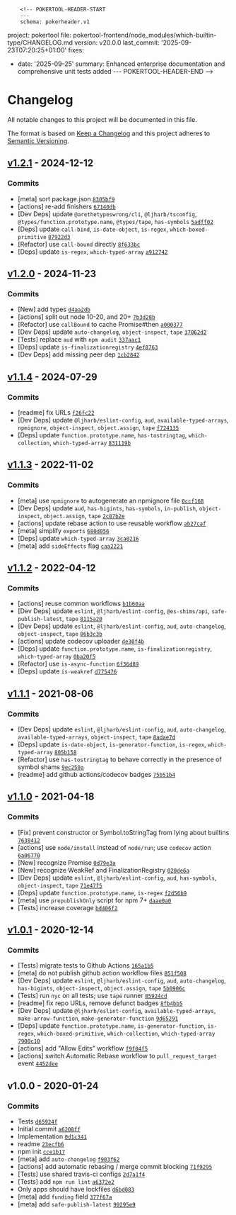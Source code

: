         <!-- POKERTOOL-HEADER-START
        ---
        schema: pokerheader.v1
project: pokertool
file: pokertool-frontend/node_modules/which-builtin-type/CHANGELOG.md
version: v20.0.0
last_commit: '2025-09-23T07:20:25+01:00'
fixes:
- date: '2025-09-25'
  summary: Enhanced enterprise documentation and comprehensive unit tests added
        ---
        POKERTOOL-HEADER-END -->
# Changelog

All notable changes to this project will be documented in this file.

The format is based on [Keep a Changelog](https://keepachangelog.com/en/1.0.0/)
and this project adheres to [Semantic Versioning](https://semver.org/spec/v2.0.0.html).

## [v1.2.1](https://github.com/inspect-js/which-builtin-type/compare/v1.2.0...v1.2.1) - 2024-12-12

### Commits

- [meta] sort package.json [`8305bf9`](https://github.com/inspect-js/which-builtin-type/commit/8305bf9a47674564c84dde5856829444ac59e379)
- [actions] re-add finishers [`67140db`](https://github.com/inspect-js/which-builtin-type/commit/67140dba99e8f204c6f1abce315711fae4239032)
- [Dev Deps] update `@arethetypeswrong/cli`, `@ljharb/tsconfig`, `@types/function.prototype.name`, `@types/tape`, `has-symbols` [`5adff02`](https://github.com/inspect-js/which-builtin-type/commit/5adff02870f00eafe144250b0ea2181f59b0d337)
- [Deps] update `call-bind`, `is-date-object`, `is-regex`, `which-boxed-primitive` [`87922d3`](https://github.com/inspect-js/which-builtin-type/commit/87922d3a0a21ee2b0991d9f3832123f5ff149eed)
- [Refactor] use `call-bound` directly [`8f633bc`](https://github.com/inspect-js/which-builtin-type/commit/8f633bc7587f481877f3965fdf0c74885753d824)
- [Deps] update `is-regex`, `which-typed-array` [`a912742`](https://github.com/inspect-js/which-builtin-type/commit/a9127421b702943a57927bf3e4d867cdc5862419)

## [v1.2.0](https://github.com/inspect-js/which-builtin-type/compare/v1.1.4...v1.2.0) - 2024-11-23

### Commits

- [New] add types [`d4aa2db`](https://github.com/inspect-js/which-builtin-type/commit/d4aa2db289a8d97c6917c0edb1edcb32001488a8)
- [actions] split out node 10-20, and 20+ [`7b3d28b`](https://github.com/inspect-js/which-builtin-type/commit/7b3d28bcb1258cdfd5a7df5606622351596fb442)
- [Refactor] use `callBound` to cache Promise#then [`a000377`](https://github.com/inspect-js/which-builtin-type/commit/a0003772dabdd5fd4b84c2ed8e139df008a437e8)
- [Dev Deps] update `auto-changelog`, `object-inspect`, `tape` [`37062d2`](https://github.com/inspect-js/which-builtin-type/commit/37062d280a8c36c1bd96b6cfbe053f10cf8d71b6)
- [Tests] replace `aud` with `npm audit` [`337aac1`](https://github.com/inspect-js/which-builtin-type/commit/337aac1d88fc63d935bd15a97926e9b0b462a735)
- [Deps] update `is-finalizationregistry` [`4ef8763`](https://github.com/inspect-js/which-builtin-type/commit/4ef8763a19709df7ad50d790bd2b724f531a65d9)
- [Dev Deps] add missing peer dep [`1cb2842`](https://github.com/inspect-js/which-builtin-type/commit/1cb28421438eb4ee8f0f284b535f1cfc6b9c9757)

## [v1.1.4](https://github.com/inspect-js/which-builtin-type/compare/v1.1.3...v1.1.4) - 2024-07-29

### Commits

- [readme] fix URLs [`f26fc22`](https://github.com/inspect-js/which-builtin-type/commit/f26fc2243220277874e36ace85f48f87ec8ab502)
- [Dev Deps] update `@ljharb/eslint-config`, `aud`, `available-typed-arrays`, `npmignore`, `object-inspect`, `object.assign`, `tape` [`f724135`](https://github.com/inspect-js/which-builtin-type/commit/f724135d44efd74ee067102c8c499566d73b849c)
- [Deps] update `function.prototype.name`, `has-tostringtag`, `which-collection`, `which-typed-array` [`831119b`](https://github.com/inspect-js/which-builtin-type/commit/831119b76ce79004c368deab141e8a9bd680950c)

## [v1.1.3](https://github.com/inspect-js/which-builtin-type/compare/v1.1.2...v1.1.3) - 2022-11-02

### Commits

- [meta] use `npmignore` to autogenerate an npmignore file [`0ccf168`](https://github.com/inspect-js/which-builtin-type/commit/0ccf168604ddaab1d40de8fde5140f5dca942c5b)
- [Dev Deps] update `aud`, `has-bigints`, `has-symbols`, `in-publish`, `object-inspect`, `object.assign`, `tape` [`2c87b2e`](https://github.com/inspect-js/which-builtin-type/commit/2c87b2ed58c397a26953dbe2cb2aae452e32ee21)
- [actions] update rebase action to use reusable workflow [`ab27caf`](https://github.com/inspect-js/which-builtin-type/commit/ab27caf0d6cd1fccc5738fda4cebee7bf47eca14)
- [meta] simplify `exports` [`680d056`](https://github.com/inspect-js/which-builtin-type/commit/680d05674f979c1a02ae7c6b9f885114e962324e)
- [Deps] update `which-typed-array` [`3ca0216`](https://github.com/inspect-js/which-builtin-type/commit/3ca02166585c6e7350fe0bc7518fccce269fc5ac)
- [meta] add `sideEffects` flag [`caa2221`](https://github.com/inspect-js/which-builtin-type/commit/caa22214c751674f1959944a0ece81b032141e3b)

## [v1.1.2](https://github.com/inspect-js/which-builtin-type/compare/v1.1.1...v1.1.2) - 2022-04-12

### Commits

- [actions] reuse common workflows [`b1b60aa`](https://github.com/inspect-js/which-builtin-type/commit/b1b60aa01b20f613a97b456c3062412f0aba67dd)
- [Dev Deps] update `eslint`, `@ljharb/eslint-config`, `@es-shims/api`, `safe-publish-latest`, `tape` [`8115a20`](https://github.com/inspect-js/which-builtin-type/commit/8115a20941ca702c1a927a0aea08ffa0b37821c0)
- [Dev Deps] update `eslint`, `@ljharb/eslint-config`, `aud`, `auto-changelog`, `object-inspect`, `tape` [`86b3c3b`](https://github.com/inspect-js/which-builtin-type/commit/86b3c3ba155a2a292a69d507be85ede12896163d)
- [actions] update codecov uploader [`de30f4b`](https://github.com/inspect-js/which-builtin-type/commit/de30f4bdd613b36a11270085974013c1e0025b74)
- [Deps] update `function.prototype.name`, `is-finalizationregistry`, `which-typed-array` [`0ba20f5`](https://github.com/inspect-js/which-builtin-type/commit/0ba20f53824455b2fcdd90027a64bc34f09bec6b)
- [Refactor] use `is-async-function` [`6f36d89`](https://github.com/inspect-js/which-builtin-type/commit/6f36d8942a158cc41f486ba9e29d08f75a6d1406)
- [Deps] update `is-weakref` [`d775476`](https://github.com/inspect-js/which-builtin-type/commit/d775476f5f0dccab56b13c839ce6ada377b67ca0)

## [v1.1.1](https://github.com/inspect-js/which-builtin-type/compare/v1.1.0...v1.1.1) - 2021-08-06

### Commits

- [Dev Deps] update `eslint`, `@ljharb/eslint-config`, `aud`, `auto-changelog`, `available-typed-arrays`, `object-inspect`, `tape` [`8adae7d`](https://github.com/inspect-js/which-builtin-type/commit/8adae7d7ba4a49309f87e990d9787589f8c978a1)
- [Deps] update `is-date-object`, `is-generator-function`, `is-regex`, `which-typed-array` [`805b158`](https://github.com/inspect-js/which-builtin-type/commit/805b158f86d258983868b45ceb4a3a9417fed08e)
- [Refactor] use `has-tostringtag` to behave correctly in the presence of symbol shams [`9ec250a`](https://github.com/inspect-js/which-builtin-type/commit/9ec250a652c6607053d63c3e662547cf36c8cb9b)
- [readme] add github actions/codecov badges [`75b51b4`](https://github.com/inspect-js/which-builtin-type/commit/75b51b4c96280a05014c97efba6b8291b18af5cb)

## [v1.1.0](https://github.com/inspect-js/which-builtin-type/compare/v1.0.1...v1.1.0) - 2021-04-18

### Commits

- [Fix] prevent constructor or Symbol.toStringTag from lying about builtins [`7638412`](https://github.com/inspect-js/which-builtin-type/commit/7638412d9b6cca9af3999b4bf45d3a630f84409e)
- [actions] use `node/install` instead of `node/run`; use `codecov` action [`6a06770`](https://github.com/inspect-js/which-builtin-type/commit/6a06770548aec6948ab0aaa28babc0423f0fe745)
- [New] recognize Promise [`0d79e3a`](https://github.com/inspect-js/which-builtin-type/commit/0d79e3a0916438e1c808f83d8928af29914de08a)
- [New] recognize WeakRef and FinalizationRegistry [`020de6a`](https://github.com/inspect-js/which-builtin-type/commit/020de6a84242e12a5cd956b74f4457a8d3cba6fb)
- [Dev Deps] update `eslint`, `@ljharb/eslint-config`, `aud`, `has-symbols`, `object-inspect`, `tape` [`71e47f5`](https://github.com/inspect-js/which-builtin-type/commit/71e47f50c534e2e37ba654bdc2851f9fb8b9f435)
- [Deps] update `function.prototype.name`, `is-regex` [`f2d56b9`](https://github.com/inspect-js/which-builtin-type/commit/f2d56b9ba12962f6432d869e14a73c43b0bfaeb0)
- [meta] use `prepublishOnly` script for npm 7+ [`daae0a0`](https://github.com/inspect-js/which-builtin-type/commit/daae0a018594cef507a0d5bc3304ec950db15925)
- [Tests] increase coverage [`bd406f2`](https://github.com/inspect-js/which-builtin-type/commit/bd406f212ac79af48c0ca11fb36c770fe106bf5f)

## [v1.0.1](https://github.com/inspect-js/which-builtin-type/compare/v1.0.0...v1.0.1) - 2020-12-14

### Commits

- [Tests] migrate tests to Github Actions [`165a1b5`](https://github.com/inspect-js/which-builtin-type/commit/165a1b5924c242db86749e9691bb310fce3e2b05)
- [meta] do not publish github action workflow files [`851f508`](https://github.com/inspect-js/which-builtin-type/commit/851f508ad644248621ca2d465ba440913e865d4e)
- [Dev Deps] update `eslint`, `@ljharb/eslint-config`, `aud`, `auto-changelog`, `has-bigints`, `object-inspect`, `object.assign`, `tape` [`5b0906c`](https://github.com/inspect-js/which-builtin-type/commit/5b0906cf115aa7b77073262a3fb34134c214c444)
- [Tests] run `nyc` on all tests; use `tape` runner [`85924cd`](https://github.com/inspect-js/which-builtin-type/commit/85924cd70d665f79fd8f1a439706412d7e8e6455)
- [readme] fix repo URLs, remove defunct badges [`8fb4bb5`](https://github.com/inspect-js/which-builtin-type/commit/8fb4bb51219e956916583ba9a34a9a2d0228716e)
- [Dev Deps] update `@ljharb/eslint-config`, `available-typed-arrays`, `make-arrow-function`, `make-generator-function` [`9d65291`](https://github.com/inspect-js/which-builtin-type/commit/9d652910fc84589669f9bfe7accc0272df911a0f)
- [Deps] update `function.prototype.name`, `is-generator-function`, `is-regex`, `which-boxed-primitive`, `which-collection`, `which-typed-array` [`7900c10`](https://github.com/inspect-js/which-builtin-type/commit/7900c10e8113fb9b087103f313bda71f4204a935)
- [actions] add "Allow Edits" workflow [`f9f04f5`](https://github.com/inspect-js/which-builtin-type/commit/f9f04f5999f564b921b9678792a3db8ad4268709)
- [actions] switch Automatic Rebase workflow to `pull_request_target` event [`4452dee`](https://github.com/inspect-js/which-builtin-type/commit/4452dee4fe2bc3cdb29470f25a184031b1c267ee)

## v1.0.0 - 2020-01-24

### Commits

- Tests [`d65924f`](https://github.com/inspect-js/which-builtin-type/commit/d65924fea79cd13609d3155b018f9db12f995b71)
- Initial commit [`a6208ff`](https://github.com/inspect-js/which-builtin-type/commit/a6208ff57dfbf9b6368adc5a22ca5d2db2c123e5)
- Implementation [`0d1c341`](https://github.com/inspect-js/which-builtin-type/commit/0d1c341b71de6b475db6f8cb430cace4be54c93b)
- readme [`23ecfb6`](https://github.com/inspect-js/which-builtin-type/commit/23ecfb6b5c5e30cbae73148f3d01adbb6229d064)
- npm init [`cce1b17`](https://github.com/inspect-js/which-builtin-type/commit/cce1b17caa4d56bae6980d898e8ad223da073fcc)
- [meta] add `auto-changelog` [`f903f62`](https://github.com/inspect-js/which-builtin-type/commit/f903f629cf70d725a2d0c1fd0e76112c39b88b70)
- [actions] add automatic rebasing / merge commit blocking [`71f9295`](https://github.com/inspect-js/which-builtin-type/commit/71f92950bdbcd1eb79d8ce8c3b7584bd4db45733)
- [Tests] use shared travis-ci configs [`2d7a1f4`](https://github.com/inspect-js/which-builtin-type/commit/2d7a1f4105de53def9b1652e53e900debb2a99a5)
- [Tests] add `npm run lint` [`a6372e2`](https://github.com/inspect-js/which-builtin-type/commit/a6372e203dbdb4ad42da15af7927cd21e0f94618)
- Only apps should have lockfiles [`d6bd083`](https://github.com/inspect-js/which-builtin-type/commit/d6bd083310cd713e6e1e3f16fcd35277194663e7)
- [meta] add `funding` field [`377f67a`](https://github.com/inspect-js/which-builtin-type/commit/377f67a24bef750dca957c8ccde62c3e8af6932b)
- [meta] add `safe-publish-latest` [`99295e9`](https://github.com/inspect-js/which-builtin-type/commit/99295e921f5cb898a62081b6719c30cf537f58f9)
